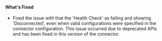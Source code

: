 #### What's Fixed

- Fixed the issue with that the 'Health Check' as failing and showing 'Disconnected', even when valid configurations
  were specified in the connector configuration. This issue occurred due to deprecated APIs and has been fixed in this
  version of the connector.
